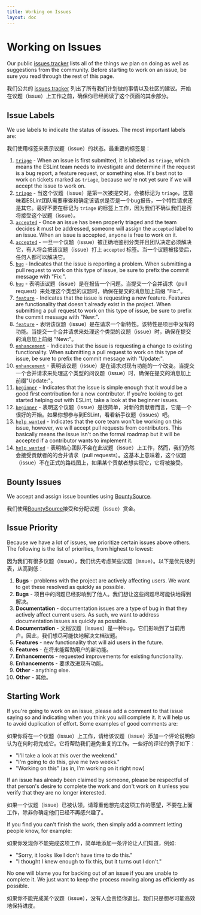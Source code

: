 ```yaml
---
title: Working on Issues
layout: doc
---
```

<!-- Note: No pull requests accepted for this file. See README.md in the root directory for details. -->

# Working on Issues

Our public [issues tracker](https://github.com/eslint/eslint/issues) lists all of the things we plan on doing as well as suggestions from the community. Before starting to work on an issue, be sure you read through the rest of this page.

我们公共的 [issues tracker](https://github.com/eslint/eslint/issues) 列出了所有我们计划做的事情以及社区的建议。开始在议题（issue）上工作之前，确保你已经阅读了这个页面的其余部分。

## Issue Labels

We use labels to indicate the status of issues. The most important labels are:

我们使用标签来表示议题（issue）的状态。最重要的标签是：

1. [`triage`](https://github.com/eslint/eslint/issues?labels=triage&milestone=&page=1&state=open) - When an issue is first submitted, it is labeled as `triage`, which means the ESLint team needs to investigate and determine if the request is a bug report, a feature request, or something else. It's best not to work on tickets marked as `triage`, because we're not yet sure if we will accept the issue to work on.
1. [`triage`](https://github.com/eslint/eslint/issues?labels=triage&milestone=&page=1&state=open) - 当这个议题（issue）是第一次被提交时，会被标记为 `triage`，这意味着ESLint团队需要审查和确定该请求是否是一个bug报告，一个特性请求还是其它。最好不要在标记为 `triage` 的标签上工作，因为我们不确认我们是否将接受这个议题（issue）。
1. [`accepted`](https://github.com/eslint/eslint/issues?labels=accepted&milestone=&page=1&state=open) - Once an issue has been properly triaged and the team decides it must be addressed, someone will assign the `accepted` label to an issue. When an issue is accepted, anyone is free to work on it.
1. [`accepted`](https://github.com/eslint/eslint/issues?labels=accepted&milestone=&page=1&state=open) - 一旦一个议题（issue）被正确地鉴别分类并且团队决定必须解决它，有人将会把该议题（issue）打上 `accepted` 标签。当一个议题被接受后，任何人都可以解决它。
1. [`bug`](https://github.com/eslint/eslint/issues?labels=bug&milestone=&page=1&state=open) - Indicates that the issue is reporting a problem. When submitting a pull request to work on this type of issue, be sure to prefix the commit message with "Fix:".
1. [`bug`](https://github.com/eslint/eslint/issues?labels=bug&milestone=&page=1&state=open) - 表明该议题（issue）是在报告一个问题。当提交一个合并请求（pull request）来处理这个类型的议题时，确保在提交的消息加上前缀 "Fix:"。
1. [`feature`](https://github.com/eslint/eslint/issues?labels=feature&milestone=&page=1&state=open) - Indicates that the issue is requesting a new feature. Features are functionality that doesn't already exist in the project. When submitting a pull request to work on this type of issue, be sure to prefix the commit message with "New:".
1. [`feature`](https://github.com/eslint/eslint/issues?labels=feature&milestone=&page=1&state=open) - 表明该议题（issue）是在请求一个新特性。该特性是项目中没有的功能。当提交一个合并请求来处理这个类型的议题（issue）时，确保在提交的消息加上前缀 "New:"。
1. [`enhancement`](https://github.com/eslint/eslint/issues?labels=enhancement&milestone=&page=1&state=open) - Indicates that the issue is requesting a change to existing functionality. When submitting a pull request to work on this type of issue, be sure to prefix the commit message with "Update:".
1. [`enhancement`](https://github.com/eslint/eslint/issues?labels=enhancement&milestone=&page=1&state=open) - 表明该议题（issue）是在请求对现有功能的一个改变。当提交一个合并请求来处理这个类型的问议题（issue）时，确保在提交的消息加上前缀"Update:"。
1. [`beginner`](https://github.com/eslint/eslint/issues?labels=beginner&milestone=&page=1&state=open) - Indicates that the issue is simple enough that it would be a good first contribution for a new contributor. If you're looking to get started helping out with ESLint, take a look at the beginner issues.
1. [`beginner`](https://github.com/eslint/eslint/issues?labels=beginner&milestone=&page=1&state=open) - 表明这个议题（issue）是很简单，对新的贡献者而言，它是一个很好的开始。如果你想参与到ESLint，看看新手议题（issues）吧。
1. [`help wanted`](https://github.com/eslint/eslint/issues?labels=help%20wanted&milestone=&page=1&state=open) - Indicates that the core team won't be working on this issue, however, we will accept pull requests from contributors. This basically means the issue isn't on the formal roadmap but it will be accepted if a contributor wants to implement it.
1. [`help wanted`](https://github.com/eslint/eslint/issues?labels=help%20wanted&milestone=&page=1&state=open) - 表明核心团队不会在此议题（issue）上工作，然而，我们仍然会接受贡献者的的合并请求（pull requests）。这基本上意味着，这个议题（issue）不在正式的路线图上，如果某个贡献者想实现它，它将被接受。

## Bounty Issues

We accept and assign issue bounties using [BountySource](https://www.bountysource.com/teams/eslint/issues).

我们使用[BountySource](https://www.bountysource.com/teams/eslint/issues)接受和分配议题（issue）赏金。

## Issue Priority

Because we have a lot of issues, we prioritize certain issues above others. The following is the list of priorities, from highest to lowest:

因为我们有很多议题（issue），我们优先考虑某些议题（issue）。以下是优先级列表，从高到低：

1. **Bugs** - problems with the project are actively affecting users. We want to get these resolved as quickly as possible.
1. **Bugs** - 项目中的问题已经影响到了他人。我们想让这些问题尽可能快地得到解决。
1. **Documentation** - documentation issues are a type of bug in that they actively affect current users. As such, we want to address documentation issues as quickly as possible.
1. **Documentation** - 文档议题（issues）是一种bug，它们影响到了当前用户。因此，我们想尽可能快地解决文档议题。
1. **Features** - new functionality that will aid users in the future.
1. **Features** - 在将来能帮助用户的新功能。
1. **Enhancements** - requested improvements for existing functionality.
1. **Enhancements** - 要求改进现有功能。
1. **Other** - anything else.
1. **Other** - 其他。

## Starting Work

If you're going to work on an issue, please add a comment to that issue saying so and indicating when you think you will complete it. It will help us to avoid duplication of effort. Some examples of good comments are:

如果你将在一个议题（issue）上工作，请给该议题（issue）添加一个评论说明你认为在何时将完成它。它将帮助我们避免重复的工作。一些好的评论的例子如下：

* "I'll take a look at this over the weekend."
* "I'm going to do this, give me two weeks."
* "Working on this" (as in, I'm working on it right now)

If an issue has already been claimed by someone, please be respectful of that person's desire to complete the work and don't work on it unless you verify that they are no longer interested.

如果一个议题（issue）已被认领，请尊重他想完成这项工作的愿望，不要在上面工作，除非你确定他们已经不再感兴趣了。

If you find you can't finish the work, then simply add a comment letting people know, for example:

如果你发现你不能完成这项工作，简单地添加一条评论让人们知道，例如:

* "Sorry, it looks like I don't have time to do this."
* "I thought I knew enough to fix this, but it turns out I don't."

No one will blame you for backing out of an issue if you are unable to complete it. We just want to keep the process moving along as efficiently as possible.

如果你不能完成某个议题（issue），没有人会责怪你退出。我们只是想尽可能高效地保持进度。
